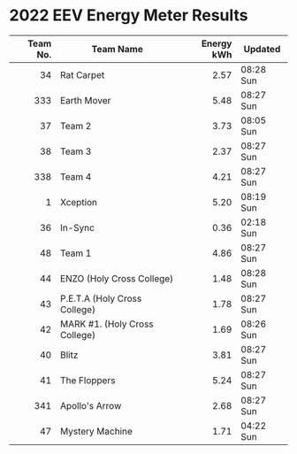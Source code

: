 # 2022 EEV Energy Meter Results
|Team No.|Team Name|Energy kWh|Updated|
|---:|---|---:|---|
|34|Rat Carpet|2.57|08:28 Sun|
|333|Earth Mover|5.48|08:27 Sun|
|37|Team 2|3.73|08:05 Sun|
|38|Team 3|2.37|08:27 Sun|
|338|Team 4|4.21|08:27 Sun|
|1|Xception|5.20|08:19 Sun|
|36|In-Sync|0.36|02:18 Sun|
|48|Team 1|4.86|08:27 Sun|
|44|ENZO (Holy Cross College)|1.48|08:28 Sun|
|43|P.E.T.A (Holy Cross College)|1.78|08:27 Sun|
|42|MARK #1. (Holy Cross College)|1.69|08:26 Sun|
|40|Blitz|3.81|08:27 Sun|
|41|The Floppers|5.24|08:27 Sun|
|341|Apollo's Arrow|2.68|08:27 Sun|
|47|Mystery Machine|1.71|04:22 Sun|
